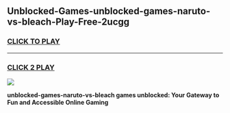 
## Unblocked-Games-unblocked-games-naruto-vs-bleach-Play-Free-2ucgg
<h3>
<a href="https://premium76.site?title=unblocked-games-naruto-vs-bleach&ref=18A">CLICK TO PLAY</a></h3>
<hr>

<h3>
<a href="https://premium76.site?title=unblocked-games-naruto-vs-bleach&ref=18A">CLICK 2 PLAY</a>
  
</h3>

<a href="https://premium76.site?title=unblocked-games-naruto-vs-bleach&ref=18A"><img src="https://clearcache.store/games.png"></a>


**unblocked-games-naruto-vs-bleach games unblocked: Your Gateway to Fun and Accessible Online Gaming**
